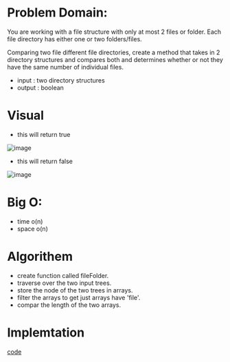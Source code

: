 # Problem Domain:

You are working with a file structure with only at most 2 files or folder. Each file directory has either one or two folders/files.

Comparing two file different file directories, create a method that takes in 2 directory structures and compares both and determines whether or not they have the same number of individual files.

- input : two directory structures
- output : boolean


# Visual

- this will return true

![image](https://codefellows.github.io/common_curriculum/data_structures_and_algorithms/Code_401/class-19/images/mockTree1.PNG)

- this will return false

![image](https://codefellows.github.io/common_curriculum/data_structures_and_algorithms/Code_401/class-19/images/mockTree2.PNG)


# Big O:

- time o(n)
- space o(n)


# Algorithem 

- create function called fileFolder.
- traverse over the two input trees.
- store the node of the two trees in arrays.
- filter the arrays to get just arrays have 'file'.
- compar the length of the two arrays.


# Implemtation

[code](./file-folder.js)
